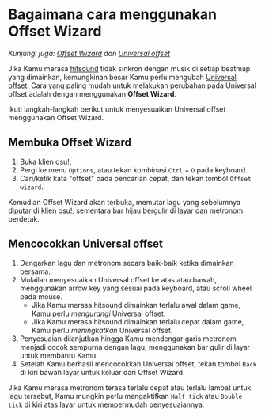 # Bagaimana cara menggunakan Offset Wizard

*Kunjungi juga: [Offset Wizard](/wiki/Client/Options/Offset_Wizard) dan [Universal offset](/wiki/Client/Options/Universal_offset)*

Jika Kamu merasa [hitsound](/wiki/Beatmapping/Hitsound) tidak sinkron dengan musik di setiap beatmap yang dimainkan, kemungkinan besar Kamu perlu mengubah [Universal offset](/wiki/Client/Options/Universal_offset). Cara yang paling mudah untuk melakukan perubahan pada Universal offset adalah dengan menggunakan **Offset Wizard**.

Ikuti langkah-langkah berikut untuk menyesuaikan Universal offset menggunakan Offset Wizard.

## Membuka Offset Wizard

1. Buka klien osu!.
2. Pergi ke menu `Options`, atau tekan kombinasi `Ctrl` + `O` pada keyboard.
3. Cari/ketik kata "offset" pada pencarian cepat, dan tekan tombol `Offset wizard`.

Kemudian Offset Wizard akan terbuka, memutar lagu yang sebelumnya diputar di klien osu!, sementara bar hijau bergulir di layar dan metronom berdetak.

## Mencocokkan Universal offset

1. Dengarkan lagu dan metronom secara baik-baik ketika dimainkan bersama.
2. Mulailah menyesuaikan Universal offset ke atas atau bawah, menggunakan arrow key yang sesuai pada keyboard, atau scroll wheel pada mouse.
   - Jika Kamu merasa hitsound dimainkan terlalu awal dalam game, Kamu perlu *mengurangi* Universal offset.
   - Jika Kamu merasa hitsound dimainkan terlalu cepat dalam game, Kamu perlu *meningkatkan* Universal offset.
3. Penyesuaian dilanjutkan hingga Kamu mendengar garis metronom menjadi cocok sempurna dengan lagu, menggunakan bar gulir di layar untuk membantu Kamu.
4. Setelah Kamu berhasil mencocokkan Universal offset, tekan tombol `Back` di kiri bawah layar untuk keluar dari Offset Wizard.

Jika Kamu merasa metronom terasa terlalu cepat atau terlalu lambat untuk lagu tersebut, Kamu mungkin perlu mengaktifkan `Half tick` atau `Double tick` di kiri atas layar untuk mempermudah penyesuaiannya.
